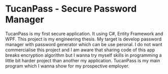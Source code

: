 # TucanPass - Secure Password Manager
TucanPass is my first secure application. It using C#, Entity Framework and WPF.
This project is my engineering thesis. 
My target is develop password manager with password generator which can be use peronal.
I do not want commercialise this project and I am aware that sharing code of this app breaks encryption algorithm but I wanna try myself skills in programming a little bit harder project than another my application.
TucanPass is my main program which I wanna show for my prospective employer.
